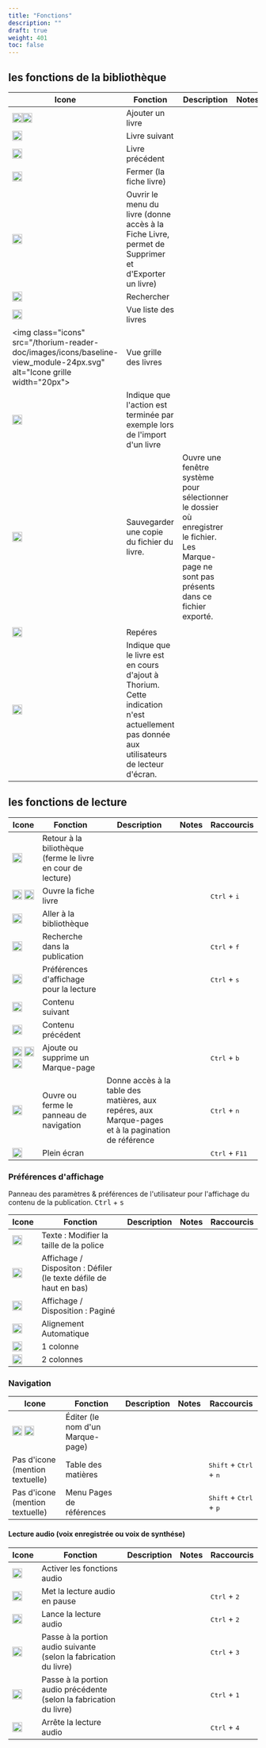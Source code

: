 ```yaml
---
title: "Fonctions"
description: ""
draft: true
weight: 401
toc: false
---
```


## les fonctions de la bibliothèque
|Icone|Fonction|Description|Notes|Raccourcis|
|---|---|---|---|---|
|<img class="icons" src="/thorium-reader-doc/images/icons/baseline-add-24px.svg" alt="Icone +" width="20px"><img class="icons" src="/thorium-reader-doc/images/icons/plus.svg" alt="Icone " width="20px">|<span class="function">Ajouter un livre</span>||||
|<img class="icons" src="/thorium-reader-doc/images/icons/baseline-arrow_forward_ios-24px.svg" alt="Icone Fléche Droite" width="20px">|<span class="function">Livre suivant</span>||||
|<img class="icons" src="/thorium-reader-doc/images/icons/baseline-arrow_left_ios-24px.svg" alt="Icone Fléche Gauche" width="20px">|<span class="function">Livre précédent</span>||||
|<img class="icons" src="/thorium-reader-doc/images/icons/baseline-close-24px.svg" alt="Icone " width="20px">|<span class="function">Fermer (la fiche livre)</span>||||<!--|<img class="icons" src="/thorium-reader-doc/images/icons/baseline-more_vert-24px.svg" alt="Icone " width="20px">|<span class="function">Ouvrir le menu du livre (donne accès à la Fiche Livre, permet de Supprimer et d'Exporter un livre)</span>||||-->
|<img class="icons" src="/thorium-reader-doc/images/icons/menu.svg" alt="Icone 3 points" width="20px">|<span class="function">Ouvrir le menu du livre  (donne accès à la Fiche Livre, permet de Supprimer et d'Exporter un livre)</span>|||||<!-- <img class="icons" src="/thorium-reader-doc/images/icons/baseline-search-24px.svg" alt="Icone " width="20px"><img class="icons" src="/thorium-reader-doc/images/icons/baseline-search-24px-grey.svg" alt="Icone " width="20px"> <figcaption class="icon"> -->
  <img class="icons" src="/thorium-reader-doc/images/icons/magnifying_glass.svg" alt="Icone loupe" width="20px">|<span class="function">Rechercher</span>||||
|<img class="icons" src="/thorium-reader-doc/images/icons/baseline-view_list-24px.svg" alt="Icone Liste" width="20px">|<span class="function">Vue liste des livres</span>||||
|<img class="icons" src="/thorium-reader-doc/images/icons/baseline-view_module-24px.svg" alt="Icone grille width="20px">|<span class="function">Vue grille des livres</span>||||
|<img class="icons" src="/thorium-reader-doc/images/icons/done.svg" alt="Icone cercle" width="20px">|<span class="function">Indique que l'action est terminée par exemple lors de l'import d'un livre</span>||||
|<img class="icons" src="/thorium-reader-doc/images/icons/download.svg" alt="Icone fléche bas dans une boite" width="20px">|<span class="function">Sauvegarder une copie du fichier du livre. </span>|Ouvre une fenêtre système pour sélectionner le dossier où enregistrer le fichier. Les Marque-page ne sont pas présents dans ce fichier exporté.
|||
|<img class="icons" src="/thorium-reader-doc/images/icons/landmark.svg" alt="Icone " width="20px">|<span class="function"> Repéres</span>||||
|<img class="icons" src="/thorium-reader-doc/images/icons/loader.svg" alt="Icone " width="20px">|<span class="function">Indique que le livre est en cours d'ajout à Thorium. Cette indication n'est actuellement pas donnée aux utilisateurs de lecteur d'écran.||||


## les fonctions de lecture
|Icone|Fonction|Description|Notes|Raccourcis|
|---|---|---|---|---|
|<img class="icons" src="/thorium-reader-doc/images/icons/baseline-arrow_back-24px.svg" alt="Icone Retour à la biliothèque" width="20px">|<span class="function">Retour à la biliothèque (ferme le livre en cour de lecture)</span>||||
|<img class="icons" src="/thorium-reader-doc/images/icons/info.svg" alt="Icone information" width="20px">  <img class="icons" src="/thorium-reader-doc/images/icons/outline-info-24px.svg" alt="Icone Information" width="20px">|<span class="function">Ouvre la fiche livre</span>|||<kbd>Ctrl</kbd> + <kbd>i</kbd>|
|<img class="icons" src="/thorium-reader-doc/images/icons/outline-flip_to_front-24px.svg" alt="Icone Afficher la bibliothèque" width="20px">|<span class="function">Aller à la bibliothèque</span>||||
<img class="icons" src="/thorium-reader-doc/images/icons/magnifying_glass.svg" alt="Icone Rechercher dans la publication" width="20px">|<span class="function">Recherche dans la publication</span>|||<kbd>Ctrl</kbd> + <kbd>f</kbd>|
|<img class="icons" src="/thorium-reader-doc/images/icons/font-size.svg" alt="Icone Préférences" width="20px">|<span class="function"> Préférences d'affichage pour la lecture</span>|||<kbd>Ctrl</kbd> + <kbd>s</kbd>|
|<img class="icons" src="/thorium-reader-doc/images/icons/baseline-arrow_forward_ios-24px.svg" alt="Icone Droite" width="20px">|<span class="function">Contenu suivant</span>||||
|<img class="icons" src="/thorium-reader-doc/images/icons/baseline-arrow_left_ios-24px.svg" alt="Icone Gauche" width="20px">|<span class="function">Contenu précédent</span>||||
|<img class="icons" src="/thorium-reader-doc/images/icons/outline-bookmark-24px.svg" alt="" width="20px">  <img class="icons" src="/thorium-reader-doc/images/icons/outline-bookmark-24px-grey.svg" alt="Icone Marque-pages" width="20px">  <img class="icons" src="/thorium-reader-doc/images/icons/outline-bookmark_border-24px.svg" alt="Icone Marque page" width="20px">|<span class="function">Ajoute ou supprime un Marque-page</span>|||<kbd>Ctrl</kbd> + <kbd>b</kbd>|
|<img class="icons" src="/thorium-reader-doc/images/icons/open_book.svg" alt="Icone navigation" width="20px">|<span class="function">Ouvre ou ferme le panneau de navigation</span>|Donne accès à la table des matières, aux repéres, aux Marque-pages et à la pagination de référence||<kbd>Ctrl</kbd>  +  <kbd>n</kbd>|
|<img class="icons" src="/thorium-reader-doc/images/icons/sharp-crop_free-24px.svg" alt="Icone Mode plein écran" width="20px">|<span class="function">Plein écran</span>||| <kbd>Ctrl</kbd> + <kbd>F11</kbd>|


### Préférences d'affichage

Panneau des paramètres & préférences de l'utilisateur pour l'affichage du contenu de la publication. <kbd>Ctrl</kbd>  +  <kbd>s</kbd>

|Icone|Fonction|Description|Notes|Raccourcis|
|---|---|---|---|---|
|<img class="icons" src="/thorium-reader-doc/images/icons/font-size.svg" alt="Icone taille du texte" width="20px">|<span class="function">Texte : Modifier la taille de la police</span>||||
|<img class="icons" src="/thorium-reader-doc/images/icons/auto.svg" alt="Icone " width="20px">|<span class="function">Affichage / Dispositon : Défiler (le texte défile de haut en bas)</span>||||
|<img class="icons" src="/thorium-reader-doc/images/icons/pagine.svg" alt="Icone " width="20px">|<span class="function">Affichage / Disposition : Paginé</span>||||
|<img class="icons" src="/thorium-reader-doc/images/icons/paragraph-left.svg" alt="Icone " width="20px">|<span class="function">Alignement Automatique</span>| 
|<img class="icons" src="/thorium-reader-doc/images/icons/colonne.svg" alt="Icone " width="20px">|<span class="function">1 colonne</span>| 
|<img class="icons" src="/thorium-reader-doc/images/icons/colonne2.svg" alt="Icone " width="20px">|<span class="function"> 2 colonnes</span>||||

### Navigation
|Icone|Fonction|Description|Notes|Raccourcis|
|---|---|---|---|---|
|<img class="icons" src="/thorium-reader-doc/images/icons/baseline-edit-24px.svg" alt="Icone " width="20px">   <img class="icons" src="/thorium-reader-doc/images/icons/baseline-edit-24px-grey.svg" alt="Icone " width="20px">|<span class="function">Éditer (le nom d'un Marque-page)</span>||||
|Pas d'icone (mention textuelle)|Table des matières|||<kbd>Shift</kbd>  +  <kbd>Ctrl</kbd>  +  <kbd>n</kbd>|
|Pas d'icone (mention textuelle)|Menu Pages de références|||<kbd>Shift</kbd>  +  <kbd>Ctrl</kbd>  +  <kbd>p</kbd> |

#### Lecture audio (voix enregistrée ou voix de synthése)
|Icone|Fonction|Description|Notes|Raccourcis|
|---|---|---|---|---|
|<img class="icons" src="/thorium-reader-doc/images/icons/baseline-volume_up-24px.svg" alt="Icone Activate texte to speech" width="20px">|<span class="function">Activer les fonctions audio</span>||||
|<img class="icons" src="/thorium-reader-doc/images/icons/baseline-pause-24px.svg" alt="Icone pause" width="20px">|<span class="function">Met la lecture audio en pause </span>|||<kbd>Ctrl</kbd> + <kbd>2</kbd>|
|<img class="icons" src="/thorium-reader-doc/images/icons/baseline-play_arrow-24px.svg" alt="Icone play" width="20px">|<span class="function"> Lance la lecture audio</span>|||<kbd>Ctrl</kbd> + <kbd>2</kbd>|
|<img class="icons" src="/thorium-reader-doc/images/icons/baseline-skip_next-24px.svg" alt="Icone previous" width="20px">|<span class="function">Passe à la portion audio suivante (selon la fabrication du livre)</span>|||<kbd>Ctrl</kbd> + <kbd>3</kbd>|
|<img class="icons" src="/thorium-reader-doc/images/icons/baseline-skip_previous-24px.svg" alt="Icone next" width="20px">|<span class="function">Passe à la portion audio précédente (selon la fabrication du livre)</span>|||<kbd>Ctrl</kbd> + <kbd>1</kbd>|
|<img class="icons" src="/thorium-reader-doc/images/icons/baseline-stop-24px.svg" alt="Icone " width="20px">|<span class="function">Arrête la lecture audio</span>|||<kbd>Ctrl</kbd> + <kbd>4</kbd>|